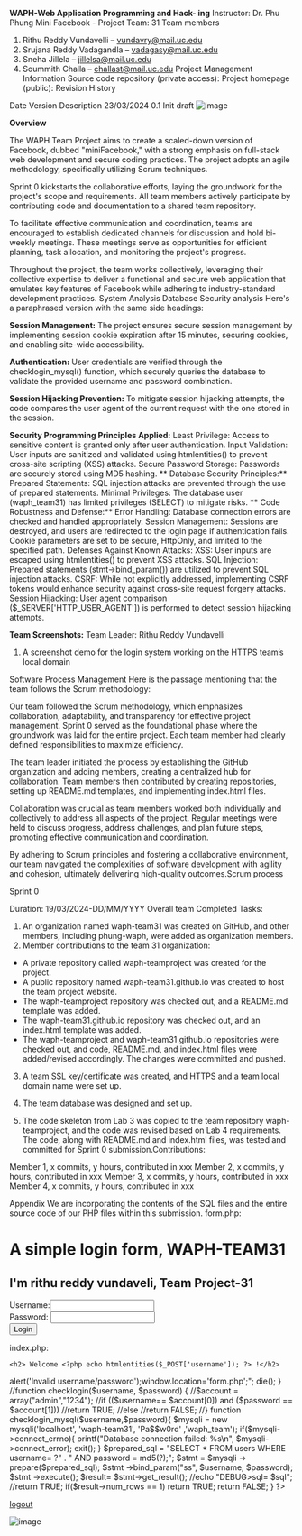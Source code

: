 **WAPH-Web Application Programming and Hack- ing**
Instructor: Dr. Phu Phung
Mini Facebook - Project Team: 31
Team members
1.	Rithu Reddy Vundavelli – vundavry@mail.uc.edu
2.	Srujana Reddy Vadagandla – vadagasy@mail.uc.edu
3.	Sneha Jillela – jillelsa@mail.uc.edu
4.	Soummith Challa – challast@mail.uc.edu
Project Management Information
Source code repository (private access): 
Project homepage (public): 
Revision History

Date	Version	Description 23/03/2024		0.1		Init draft
![image](https://github.com/vundavry/waph-team31/assets/156153374/04f16494-c958-4391-b074-3d3d130b25ff)

 
**Overview**

The WAPH Team Project aims to create a scaled-down version of Facebook, dubbed "miniFacebook," with a strong emphasis on full-stack web development and secure coding practices. The project adopts an agile methodology, specifically utilizing Scrum techniques. 

Sprint 0 kickstarts the collaborative efforts, laying the groundwork for the project's scope and requirements. All team members actively participate by contributing code and documentation to a shared team repository.

To facilitate effective communication and coordination, teams are encouraged to establish dedicated channels for discussion and hold bi-weekly meetings. These meetings serve as opportunities for efficient planning, task allocation, and monitoring the project's progress.

Throughout the project, the team works collectively, leveraging their collective expertise to deliver a functional and secure web application that emulates key features of Facebook while adhering to industry-standard development practices. 
System Analysis
Database
Security analysis
Here's a paraphrased version with the same side headings:

**Session Management:**
The project ensures secure session management by implementing session cookie expiration after 15 minutes, securing cookies, and enabling site-wide accessibility.

**Authentication:**
User credentials are verified through the checklogin_mysql() function, which securely queries the database to validate the provided username and password combination.

**Session Hijacking Prevention:**
To mitigate session hijacking attempts, the code compares the user agent of the current request with the one stored in the session.

**Security Programming Principles Applied:**
Least Privilege: Access to sensitive content is granted only after user authentication.
Input Validation: User inputs are sanitized and validated using htmlentities() to prevent cross-site scripting (XSS) attacks.
Secure Password Storage: Passwords are securely stored using MD5 hashing.
**
Database Security Principles:**
Prepared Statements: SQL injection attacks are prevented through the use of prepared statements.
Minimal Privileges: The database user (waph_team31) has limited privileges (SELECT) to mitigate risks.
**
Code Robustness and Defense:**
Error Handling: Database connection errors are checked and handled appropriately.
Session Management: Sessions are destroyed, and users are redirected to the login page if authentication fails. Cookie parameters are set to be secure, HttpOnly, and limited to the specified path.
Defenses Against Known Attacks:
XSS: User inputs are escaped using htmlentities() to prevent XSS attacks.
SQL Injection: Prepared statements (stmt->bind_param()) are utilized to prevent SQL injection attacks.
CSRF: While not explicitly addressed, implementing CSRF tokens would enhance security against cross-site request forgery attacks.
Session Hijacking: User agent comparison ($_SERVER['HTTP_USER_AGENT']) is performed to detect session hijacking attempts.

**Team Screenshots:**
Team Leader: Rithu Reddy Vundavelli
1. A screenshot demo for the login system working on the HTTPS team’s local domain



















 
 

 



 
Software Process Management
Here is the passage mentioning that the team follows the Scrum methodology:

Our team followed the Scrum methodology, which emphasizes collaboration, adaptability, and transparency for effective project management. Sprint 0 served as the foundational phase where the groundwork was laid for the entire project. Each team member had clearly defined responsibilities to maximize efficiency.  

The team leader initiated the process by establishing the GitHub organization and adding members, creating a centralized hub for collaboration. Team members then contributed by creating repositories, setting up README.md templates, and implementing index.html files.

Collaboration was crucial as team members worked both individually and collectively to address all aspects of the project. Regular meetings were held to discuss progress, address challenges, and plan future steps, promoting effective communication and coordination.  

By adhering to Scrum principles and fostering a collaborative environment, our team navigated the complexities of software development with agility and cohesion, ultimately delivering high-quality outcomes.Scrum process

Sprint 0

Duration: 19/03/2024-DD/MM/YYYY
Overall team Completed Tasks:
1. An organization named waph-team31 was created on GitHub, and other members, including phung-waph, 
were added as organization members.
2. Member contributions to the team 31 organization:
- A private repository called waph-teamproject was created for the project.
- A public repository named waph-team31.github.io was created to host the team project website.
- The waph-teamproject repository was checked out, and a README.md template was added.
- The waph-team31.github.io repository was checked out, and an index.html template was added.
- The waph-teamproject and waph-team31.github.io repositories were checked out, and code, README.md, and
 index.html files were added/revised accordingly. The changes were committed and pushed.

3. A team SSL key/certificate was created, and HTTPS and a team local domain name were set up.

4. The team database was designed and set up.
5. The code skeleton from Lab 3 was copied to the team repository waph-teamproject, and the code was
 revised based on Lab 4 requirements. The code, along with README.md and index.html files, was tested and 
committed for Sprint 0 submission.Contributions:

Member 1, x commits, y hours, contributed in xxx
Member 2, x commits, y hours, contributed in xxx
Member 3, x commits, y hours, contributed in xxx
Member 4, x commits, y hours, contributed in xxx
 

Appendix
We are incorporating the contents of the SQL files and the entire source code of our PHP files within this submission.
form.php:

<!DOCTYPE html>
<html lang='en'>
<head>
<meta charset="utf-8">
<title>WAPH-TEAM31 Login page</title>
<script type="text/javascript">
	function displayTime() {
		document.getElementById('digit-clock').innerHTML = "Current time:" + new Date();
	}
		setInterval(displayTime,500);
	</script>
</head>
<body>
	<h1>A simple login form, WAPH-TEAM31</h1>
	<h2>I'm rithu reddy vundaveli, Team Project-31</h2>
	<div id="digit-clock"></div>
<?php
	//some code here
	echo "Visited time: " . date("Y-m-d h:i:sa")
?>
    <form action="index.php" method="POST" class="form login">
    	Username:<input type="text" class="text_field" name="username" /> <br>
    	Password: <input type="password" class="text_field" name="password" /> <br>
    	<button class="button" type="submit">Login</button>
    </form>
   </body>
   </html>



index.php:

<?php
	session_start();
	if (checklogin_mysql($_POST["username"],$_POST["password"])) {
?>
	<h2> Welcome <?php echo htmlentities($_POST['username']); ?> !</h2>
<?php
	}else{
		echo "<script>alert('Invalid username/password');window.location='form.php';</script>";
		die();
	}
	//function checklogin($username, $password) {
		//$account = array("admin","1234");
		//if (($username== $account[0]) and ($password == $account[1]))
		//return TRUE;
		//else
			//return FALSE;
	//}
	function checklogin_mysql($username,$password){

	$mysqli = new mysqli('localhost',
		'waph-team31', 
		'Pa$$w0rd'
		,'waph_team');
	if($mysqli->connect_errno){
		printf("Database connection failed: %s\n", $mysqli->connect_error);
		exit();
	}
	
	
	$prepared_sql = "SELECT * FROM users WHERE username= ?" . " AND password = md5(?);";
		  $stmt = $mysqli -> prepare($prepared_sql);
		  $stmt ->bind_param("ss", $username, $password);
		  $stmt ->execute();
		  $result= $stmt->get_result();
	//echo "DEBUG>sql= $sql"; //return TRUE;
	if($result->num_rows == 1)
		return TRUE;
	return FALSE;

	
	}
?>
<a href="logout.php">logout</a>

![image](https://github.com/vundavry/waph-team31/assets/156153374/989c0a97-d398-47d1-8267-31da64356dfa)
